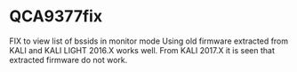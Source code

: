 # QCA9377fix
FIX to view list of bssids in monitor mode
Using old firmware extracted from KALI and KALI LIGHT 2016.X works well.
From KALI 2017.X it is seen that extracted firmware do not work.
